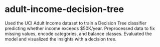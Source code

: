 # adult-income-decision-tree
Used the UCI Adult Income dataset to train a Decision Tree classifier predicting whether income exceeds $50K/year. Preprocessed data to fix missing values, encode categories, and balance classes. Evaluated the model and visualized the insights with a decision tree.
